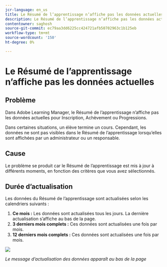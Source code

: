 ```yaml
---
jcr-language: en_us
title: Le Résumé de l’apprentissage n’affiche pas les données actuelles
description: Le Résumé de l’apprentissage n’affiche pas les données actuelles dans Adobe Learning Manager
contentowner: saghosh
source-git-commit: ec79aa3dd6225cc424721afb50702963c1b125eb
workflow-type: tm+mt
source-wordcount: '150'
ht-degree: 0%

---
```




# Le Résumé de l’apprentissage n’affiche pas les données actuelles

## Problème

Dans Adobe Learning Manager, le Résumé de l’apprentissage n’affiche pas les données actuelles pour Inscription, Achèvement ou Progressions.

Dans certaines situations, un élève termine un cours. Cependant, les données ne sont pas visibles dans le Résumé de l’apprentissage lorsqu’elles sont affichées par un administrateur ou un responsable.

## Cause

Le problème se produit car le Résumé de l’apprentissage est mis à jour à différents moments, en fonction des critères que vous avez sélectionnés.

## Durée d’actualisation

Les données du Résumé de l’apprentissage sont actualisées selon les calendriers suivants :

1. **Ce mois :** Les données sont actualisées tous les jours. La dernière actualisation s’affiche au bas de la page.
1. **3 derniers mois complets :** Ces données sont actualisées une fois par mois.
1. **12 derniers mois complets :** Ces données sont actualisées une fois par mois.

![](assets/learning-summary.png)

*Le message d’actualisation des données apparaît au bas de la page*
